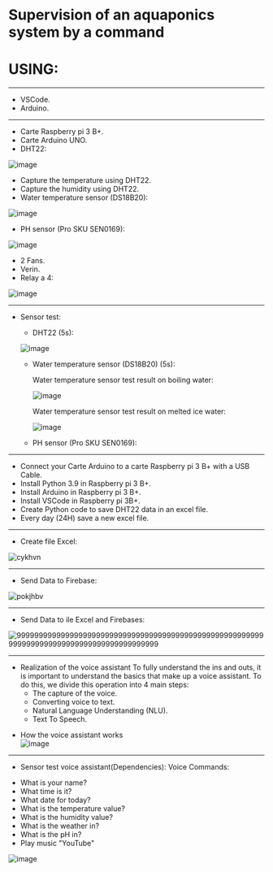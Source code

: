 # Supervision of an aquaponics system by a command
# USING:
**************
- VSCode.
- Arduino.
**************
- Carte Raspberry pi 3 B+.
- Carte Arduino UNO.
- DHT22:

![image](https://user-images.githubusercontent.com/60444937/124829577-b327e700-df70-11eb-9333-4b9fcb267525.png)

- Capture the temperature using DHT22.
- Capture the humidity using DHT22.
- Water temperature sensor (DS18B20):

![image](https://user-images.githubusercontent.com/60444937/124829388-7825b380-df70-11eb-8ddd-3eb5a3e93f22.png)

- PH sensor (Pro SKU SEN0169):

![image](https://user-images.githubusercontent.com/60444937/124829681-ce92f200-df70-11eb-9262-ff809b3c52ce.png)

-  2 Fans.
-  Verin.
-  Relay a 4:

![image](https://user-images.githubusercontent.com/60444937/124829742-ec605700-df70-11eb-83a0-f8d185b2d21b.png)
 
 *******************************************
* Sensor test:
  - DHT22 (5s):
       
   ![image](https://user-images.githubusercontent.com/60444937/124831492-334f4c00-df73-11eb-924e-2ffed7fe72ee.png)
       
  - Water temperature sensor (DS18B20) (5s):
      
    Water temperature sensor test result on boiling water:
          
    ![image](https://user-images.githubusercontent.com/60444937/124831827-ac4ea380-df73-11eb-8b74-596b9a3b8b6c.png)
          
    Water temperature sensor test result on melted ice water:
          
    ![image](https://user-images.githubusercontent.com/60444937/124831934-d2744380-df73-11eb-8a4f-a3ee471d28d9.png)
          
  - PH sensor (Pro SKU SEN0169):  

**************************************************
- Connect your Carte Arduino to a carte Raspberry pi 3 B+ with a USB Cable.
- Install Python 3.9 in Raspberry pi 3 B+.
- Install Arduino in Raspberry pi 3 B+.
- Install VSCode in Raspberry pi 3B+.
- Create Python code to save DHT22 data in an excel file.
- Every day (24H) save a new excel file.
**************************************************
- Create file Excel:

![cykhvn](https://user-images.githubusercontent.com/60444937/124834003-ec635580-df76-11eb-9af6-7498f22d59b6.PNG)

**************************************************
- Send Data to Firebase:

![pokjhbv](https://user-images.githubusercontent.com/60444937/124834238-511eb000-df77-11eb-9773-56b2d4d4011e.PNG)

**************************************************
- Send Data to  ile Excel and Firebases:

![999999999999999999999999999999999999999999999999999999999999999999999999999999999999999999](https://user-images.githubusercontent.com/60444937/124834342-7dd2c780-df77-11eb-9cc5-8d2ae761654d.PNG)

**************************************************
- Realization of the voice assistant
To fully understand the ins and outs, it is important to understand the basics that make up a voice assistant. To do this, we divide this operation into 4 main steps: 
     - The capture of the voice.
     - Converting voice to text.
     - Natural Language Understanding (NLU).
     - Text To Speech.
* How the voice assistant works    
![image](https://user-images.githubusercontent.com/60444937/124832593-c6d54c80-df74-11eb-9c60-fca0e76247e5.png)
***************************************************
* Sensor test voice assistant(Dependencies):
Voice Commands:
- What is your name?
- What time is it?
- What date for today?
- What is the temperature value?
- What is the humidity value?
- What is the weather in?
- What is the pH in?
- Play music "YouTube"

![image](https://user-images.githubusercontent.com/60444937/124833434-1405ee00-df76-11eb-9821-8a2ad56b16e5.png)





